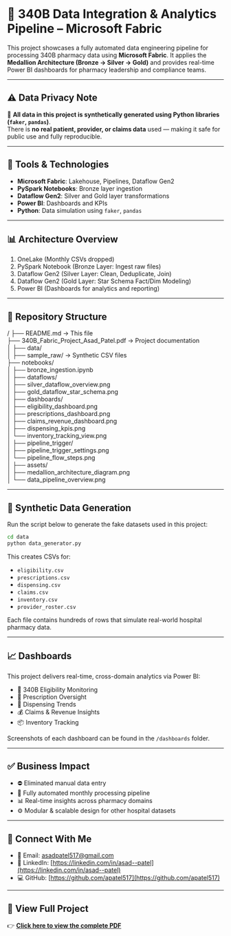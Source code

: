 
# 🏥 340B Data Integration & Analytics Pipeline – Microsoft Fabric

This project showcases a fully automated data engineering pipeline for processing 340B pharmacy data using **Microsoft Fabric**. It applies the **Medallion Architecture (Bronze → Silver → Gold)** and provides real-time Power BI dashboards for pharmacy leadership and compliance teams.

---

## ⚠️ Data Privacy Note

🧪 **All data in this project is synthetically generated using Python libraries (`faker`, `pandas`)**.  
There is **no real patient, provider, or claims data** used — making it safe for public use and fully reproducible.

---

## 🧰 Tools & Technologies

- **Microsoft Fabric**: Lakehouse, Pipelines, Dataflow Gen2
- **PySpark Notebooks**: Bronze layer ingestion
- **Dataflow Gen2**: Silver and Gold layer transformations
- **Power BI**: Dashboards and KPIs
- **Python**: Data simulation using `faker`, `pandas`

---

## 📊 Architecture Overview

1. OneLake (Monthly CSVs dropped)  
2. PySpark Notebook (Bronze Layer: Ingest raw files)  
3. Dataflow Gen2 (Silver Layer: Clean, Deduplicate, Join)  
4. Dataflow Gen2 (Gold Layer: Star Schema Fact/Dim Modeling)  
5. Power BI (Dashboards for analytics and reporting)

---

## 📁 Repository Structure

/
├── README.md                            → This file  
├── 340B_Fabric_Project_Asad_Patel.pdf  → Project documentation  
│
├── data/  
│   ├── sample_raw/                      → Synthetic CSV files  
├── notebooks/  
│   ├── bronze_ingestion.ipynb  
│
├── dataflows/  
│   ├── silver_dataflow_overview.png  
│   ├── gold_dataflow_star_schema.png  
│
├── dashboards/  
│   ├── eligibility_dashboard.png  
│   ├── prescriptions_dashboard.png  
│   ├── claims_revenue_dashboard.png  
│   ├── dispensing_kpis.png  
│   └── inventory_tracking_view.png  
│
├── pipeline_trigger/  
│   ├── pipeline_trigger_settings.png  
│   └── pipeline_flow_steps.png  
│
├── assets/  
│   ├── medallion_architecture_diagram.png  
│   └── data_pipeline_overview.png  


---

## 🧪 Synthetic Data Generation

Run the script below to generate the fake datasets used in this project:

```bash
cd data
python data_generator.py
```

This creates CSVs for:
- `eligibility.csv`
- `prescriptions.csv`
- `dispensing.csv`
- `claims.csv`
- `inventory.csv`
- `provider_roster.csv`

Each file contains hundreds of rows that simulate real-world hospital pharmacy data.

---

## 📈 Dashboards

This project delivers real-time, cross-domain analytics via Power BI:

- 🧬 340B Eligibility Monitoring  
- 💊 Prescription Oversight  
- 🚚 Dispensing Trends  
- 💰 Claims & Revenue Insights  
- 📦 Inventory Tracking  

Screenshots of each dashboard can be found in the `/dashboards` folder.

---

## ✅ Business Impact

- ⛔ Eliminated manual data entry  
- 🔄 Fully automated monthly processing pipeline  
- 📊 Real-time insights across pharmacy domains  
- ⚙️ Modular & scalable design for other hospital datasets

---

## 🔗 Connect With Me

- 📧 Email: asadpatel517@gmail.com  
- 💼 LinkedIn: [https://linkedin.com/in/asad--patel](https://linkedin.com/in/asad--patel)  
- 💻 GitHub: [https://github.com/apatel517](https://github.com/apatel517)

---

## 📄 View Full Project

👉 **[Click here to view the complete PDF](./340B_Fabric_Project_Asad_Patel.pdf)**




